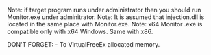 Note: if target program runs under administrator then you should run Monitor.exe under adminitrator.
Note: It is assumed that injection.dll is located in the same place with Monitor.exe.
Note: x64 Monitor .exe is compatible only with x64 Windows. Same with x86.


DON'T FORGET:
    - To VirtualFreeEx allocated memory.